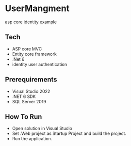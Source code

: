 # UserMangment
 asp core identity example
 
## Tech
* ASP core MVC
* Entity core framework
* .Net 6
* identity user authentication


## Prerequirements

* Visual Studio 2022
* .NET 6 SDK
* SQL Server 2019

## How To Run

* Open solution in Visual Studio  
* Set .Web project as Startup Project and build the project.
* Run the application.
